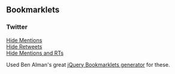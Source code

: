 ## Bookmarklets

### Twitter
[Hide Mentions](/n8kowald/bookmarklets/twitter/hide-mentions.js)  
[Hide Retweets](/n8kowald/bookmarklets/twitter/hide-retweets.js)  
[Hide Mentions and RTs](/n8kowald/bookmarklets/twitter/hide-mentions-and-retweets.js)  

Used Ben Alman's great [jQuery Bookmarklets generator](http://benalman.com/code/test/jquery-run-code-bookmarklet/) for these.
